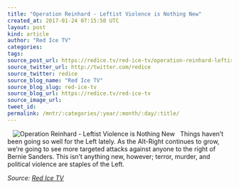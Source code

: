 ```yaml
---
title: "Operation Reinhard - Leftist Violence is Nothing New"
created_at: 2017-01-24 07:15:50 UTC
layout: post
kind: article
author: "Red Ice TV"
categories: 
tags: 
source_post_url: https://redice.tv/red-ice-tv/operation-reinhard-leftist-violence-is-nothing-new
source_twitter_url: http://twitter.com/redice
source_twitter: redice
source_blog_name: "Red Ice TV"
source_blog_slug: red-ice-tv
source_blog_url: https://redice.tv/red-ice-tv
source_image_url: 
tweet_id:
permalink: /mntr/:categories/:year/:month/:day/:title/
---
```

<img align="left" hspace="12" alt="Operation Reinhard - Leftist Violence is Nothing New" src="https://rdice.net/a/c/t/17/RIL-ep24-Leftist-Violence-Nothing-New.9cd7b47f.jpg"> Things haven&rsquo;t been going so well for the Left lately. As the Alt-Right continues to grow, we&rsquo;re going to see more targeted attacks against anyone to the right of Bernie Sanders. This isn&rsquo;t anything new, however; terror, murder, and political violence are staples of the Left.<div class="">
    <i>Source: <a href="https://redice.tv/red-ice-tv">Red Ice TV</a></i>
</div>
